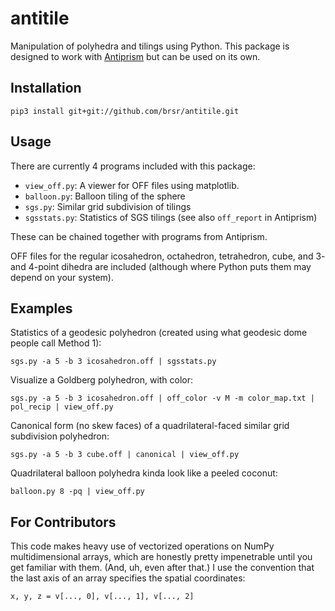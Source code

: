 # antitile
Manipulation of polyhedra and tilings using Python. This package is designed to work with [Antiprism](https://github.com/antiprism/antiprism) but can be used on its own.

## Installation

    pip3 install git+git://github.com/brsr/antitile.git

## Usage
There are currently 4 programs included with this package:
* `view_off.py`: A viewer for OFF files using matplotlib.
* `balloon.py`: Balloon tiling of the sphere
* `sgs.py`: Similar grid subdivision of tilings
* `sgsstats.py`: Statistics of SGS tilings (see also `off_report` in Antiprism)

These can be chained together with programs from Antiprism.

OFF files for the regular icosahedron, octahedron, tetrahedron, cube, and 3- and 4-point dihedra are included (although where Python puts them may depend on your system).

## Examples
Statistics of a geodesic polyhedron (created using what geodesic dome people call Method 1):

    sgs.py -a 5 -b 3 icosahedron.off | sgsstats.py

Visualize a Goldberg polyhedron, with color:

    sgs.py -a 5 -b 3 icosahedron.off | off_color -v M -m color_map.txt | pol_recip | view_off.py

Canonical form (no skew faces) of a quadrilateral-faced similar grid subdivision polyhedron:

    sgs.py -a 5 -b 3 cube.off | canonical | view_off.py
    
Quadrilateral balloon polyhedra kinda look like a peeled coconut:

    balloon.py 8 -pq | view_off.py

## For Contributors
This code makes heavy use of vectorized operations on NumPy multidimensional arrays, which are honestly pretty impenetrable until you get familiar with them. (And, uh, even after that.) I use the convention that the last axis of an array specifies the spatial coordinates:

    x, y, z = v[..., 0], v[..., 1], v[..., 2]
